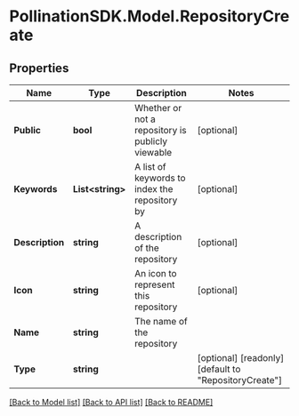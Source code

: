 
# PollinationSDK.Model.RepositoryCreate

## Properties

Name | Type | Description | Notes
------------ | ------------- | ------------- | -------------
**Public** | **bool** | Whether or not a repository is publicly viewable | [optional] 
**Keywords** | **List&lt;string&gt;** | A list of keywords to index the repository by | [optional] 
**Description** | **string** | A description of the repository | [optional] 
**Icon** | **string** | An icon to represent this repository | [optional] 
**Name** | **string** | The name of the repository | 
**Type** | **string** |  | [optional] [readonly] [default to "RepositoryCreate"]

[[Back to Model list]](../README.md#documentation-for-models)
[[Back to API list]](../README.md#documentation-for-api-endpoints)
[[Back to README]](../README.md)

